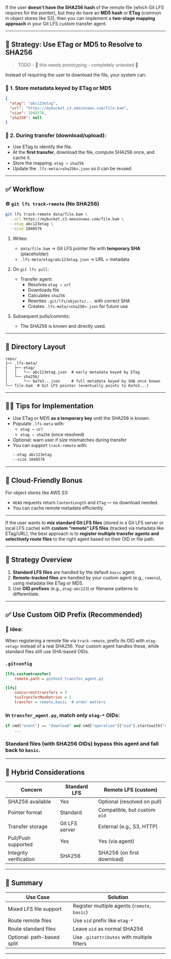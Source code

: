 If the user **doesn't have the SHA256 hash** of the remote file (which Git LFS requires for the pointer), but they do have an **MD5 hash** or **ETag** (common in object stores like S3), then you can implement a **two-stage mapping approach** in your Git LFS custom transfer agent.

---

## 🧠 Strategy: Use ETag or MD5 to Resolve to SHA256

> TODO -  🚧 this needs prototyping - completely untested 🚧

Instead of requiring the user to download the file, your system can:

### 🔹 1. **Store metadata keyed by ETag or MD5**
```json
{
  "etag": "abc123etag",
  "url": "https://mybucket.s3.amazonaws.com/file.bam",
  "size": 1048576,
  "sha256": null
}
```

### 🔹 2. **During transfer (download/upload):**
- Use ETag to identify the file.
- At the **first transfer**, download the file, compute SHA256 once, and cache it.
- Store the mapping: `etag → sha256`
- Update the `.lfs-meta/<sha256>.json` so it can be reused.

---

## ✅ Workflow

### ⚙️ `git lfs track-remote` (No SHA256)

```bash
git lfs track-remote data/file.bam \
  --url https://mybucket.s3.amazonaws.com/file.bam \
  --etag abc123etag \
  --size 1048576
```

1. Writes:
   - `data/file.bam` → Git LFS pointer file with **temporary SHA** (placeholder)
   - `.lfs-meta/etag/abc123etag.json` → URL + metadata

2. On `git lfs pull`:
   - Transfer agent:
     - Resolves `etag → url`
     - Downloads file
     - Calculates `sha256`
     - Rewrites `.git/lfs/objects/...` with correct SHA
     - Creates `.lfs-meta/<sha256>.json` for future use

3. Subsequent pulls/commits:
   - The SHA256 is known and directly used.

---

## 📁 Directory Layout

```
repo/
├── .lfs-meta/
│   ├── etag/
│   │   └── abc123etag.json  # early metadata keyed by ETag
│   └── sha256/
│       └── 6a7e3...json     # full metadata keyed by SHA once known
└── file.bam  # Git LFS pointer (eventually points to 6a7e3...)
```

---

## 🧑‍💻 Tips for Implementation

- Use ETag or MD5 **as a temporary key** until the SHA256 is known.
- Populate `.lfs-meta` with:
  - `etag → url`
  - `etag → sha256` (once resolved)
- Optional: warn user if size mismatches during transfer
- You can support `track-remote` with:
  ```bash
  --etag abc123etag
  --size 1048576
  ```

---

## 🔐 Cloud-Friendly Bonus

For object stores like AWS S3:
- `HEAD` requests return `ContentLength` and `ETag` — no download needed.
- You can cache remote metadata efficiently.

---
If the user wants to **mix standard Git LFS files** (stored in a Git LFS server or local LFS cache) with **custom “remote” LFS files** (tracked via metadata like ETag/URL), the best approach is to **register multiple transfer agents and selectively route files** to the right agent based on their OID or file path.

---

## 🧭 Strategy Overview

1. **Standard LFS files** are handled by the default `basic` agent.
2. **Remote-tracked files** are handled by your custom agent (e.g., `remote`), using metadata like ETag or MD5.
3. Use **OID prefixes** (e.g., `etag-abc123`) or filename patterns to differentiate.

---

## ✅ Use Custom OID Prefix (Recommended)

### 🔑 Idea:
When registering a remote file via `track-remote`, prefix its OID with `etag-<etag>` instead of a real SHA256. Your custom agent handles these, while standard files still use SHA-based OIDs.

### `.gitconfig`
```ini
[lfs.customtransfer]
    remote.path = python3 transfer_agent.py

[lfs]
    concurrenttransfers = 3
    tusTransferMaxRetries = 1
    transfer = remote,basic  # order matters
```

### In `transfer_agent.py`, match only `etag-*` OIDs:

```python
if cmd["event"] == "download" and cmd["operation"]["oid"].startswith("etag-"):
    ...
```

### Standard files (with SHA256 OIDs) bypass this agent and fall back to `basic`.

---

## 🔐 Hybrid Considerations

| Concern                | Standard LFS | Remote LFS (custom) |
|------------------------|--------------|----------------------|
| SHA256 available       | Yes          | Optional (resolved on pull) |
| Pointer format         | Standard     | Compatible, but custom `oid` |
| Transfer storage       | Git LFS server | External (e.g., S3, HTTP) |
| Pull/Push supported    | Yes          | Yes (via agent) |
| Integrity verification | SHA256       | SHA256 (on first download) |

---

## 🚀 Summary

| Use Case                   | Solution                                      |
|----------------------------|-----------------------------------------------|
| Mixed LFS file support     | Register multiple agents (`remote`, `basic`) |
| Route remote files         | Use `oid` prefix like `etag-*`                |
| Route standard files       | Leave `oid` as normal SHA256                 |
| Optional: path-based split | Use `.gitattributes` with multiple filters    |

---


